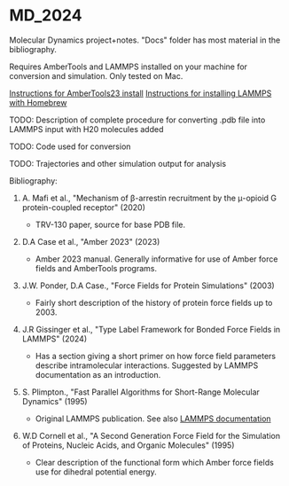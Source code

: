 # MD_2024
Molecular Dynamics project+notes. "Docs" folder has most material in the bibliography.

Requires AmberTools and LAMMPS installed on your machine for conversion and simulation. Only tested on Mac.

[Instructions for AmberTools23 install](https://ambermd.org/GetAmber.php)
[Instructions for installing LAMMPS with Homebrew ](https://formulae.brew.sh/formula/lammps)

TODO: Description of complete procedure for converting .pdb file into LAMMPS input with H20 molecules added

TODO: Code used for conversion

TODO: Trajectories and other simulation output for analysis


Bibliography:
1. A. Mafi et al., "Mechanism of β-arrestin recruitment by the μ-opioid G protein-coupled receptor" (2020)

   - TRV-130 paper, source for base PDB file. 

2. D.A Case et al., "Amber 2023" (2023)

   - Amber 2023 manual. Generally informative for use of Amber force fields and AmberTools programs.

3. J.W. Ponder, D.A Case., "Force Fields for Protein Simulations" (2003)

   - Fairly short description of the history of protein force fields up to 2003.

4. J.R Gissinger et al., "Type Label Framework for Bonded Force Fields in LAMMPS" (2024)

   - Has a section giving a short primer on how force field parameters describe intramolecular interactions. Suggested by LAMMPS documentation as an introduction.

5. S. Plimpton., "Fast Parallel Algorithms for Short-Range Molecular Dynamics" (1995)

   - Original LAMMPS publication. See also [LAMMPS documentation](https://docs.lammps.org/Intro.html)

6. W.D Cornell et al., "A Second Generation Force Field for the Simulation of Proteins, Nucleic Acids, and Organic Molecules" (1995)

   - Clear description of the functional form which Amber force fields use for dihedral potential energy.
